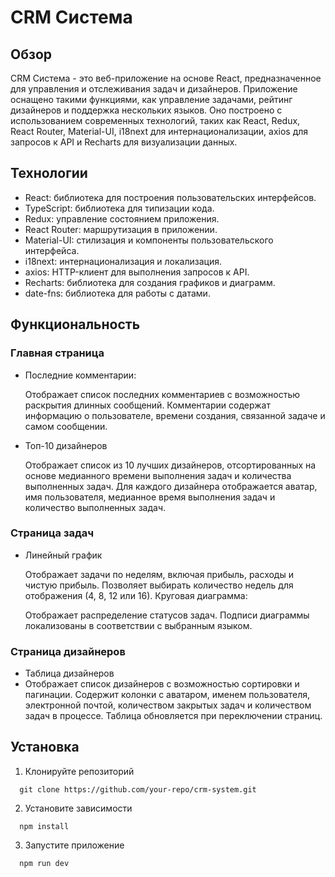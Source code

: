 # CRM Система

## Обзор
CRM Система - это веб-приложение на основе React, предназначенное для управления и отслеживания задач и дизайнеров. Приложение оснащено такими функциями, как управление задачами, рейтинг дизайнеров и поддержка нескольких языков. Оно построено с использованием современных технологий, таких как React, Redux, React Router, Material-UI, i18next для интернационализации, axios для запросов к API и Recharts для визуализации данных.

## Технологии
- React: библиотека для построения пользовательских интерфейсов.
- TypeScript: библиотека для типизации кода.
- Redux: управление состоянием приложения.
- React Router: маршрутизация в приложении.
- Material-UI: стилизация и компоненты пользовательского интерфейса.
- i18next: интернационализация и локализация.
- axios: HTTP-клиент для выполнения запросов к API.
- Recharts: библиотека для создания графиков и диаграмм.
- date-fns: библиотека для работы с датами.

## Функциональность
### Главная страница
- Последние комментарии:

  Отображает список последних комментариев с возможностью раскрытия длинных сообщений.
  Комментарии содержат информацию о пользователе, времени создания, связанной задаче и самом сообщении.  

- Топ-10 дизайнеров

  Отображает список из 10 лучших дизайнеров, отсортированных на основе медианного времени выполнения задач и количества выполненных задач.
  Для каждого дизайнера отображается аватар, имя пользователя, медианное время выполнения задач и количество выполненных задач.

### Страница задач
- Линейный график

  Отображает задачи по неделям, включая прибыль, расходы и чистую прибыль.
  Позволяет выбирать количество недель для отображения (4, 8, 12 или 16).
  Круговая диаграмма:
  
  Отображает распределение статусов задач.
  Подписи диаграммы локализованы в соответствии с выбранным языком.


### Страница дизайнеров
- Таблица дизайнеров
- 
  Отображает список дизайнеров с возможностью сортировки и пагинации.
  Содержит колонки с аватаром, именем пользователя, электронной почтой, количеством закрытых задач и количеством задач в процессе.
  Таблица обновляется при переключении страниц.


## Установка

1. Клонируйте репозиторий
```
  git clone https://github.com/your-repo/crm-system.git
```
2. Установите зависимости
```
  npm install
```
3. Запустите приложение
```
  npm run dev
```